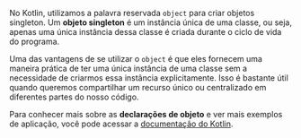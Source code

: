 No Kotlin, utilizamos a palavra reservada `object` para criar objetos singleton. Um **objeto singleton** é um instância única de uma classe, ou seja, apenas uma única instância dessa classe é criada durante o ciclo de vida do programa.

Uma das vantagens de se utilizar o `object` é que eles fornecem uma maneira prática de ter uma única instância de uma classe sem a necessidade de criarmos essa instância explicitamente. Isso é bastante útil quando queremos compartilhar um recurso único ou centralizado em diferentes partes do nosso código.

Para conhecer mais sobre as **declarações de objeto** e ver mais exemplos de aplicação, você pode acessar a [documentação do Kotlin](https://kotlinlang.org/docs/object-declarations.html#object-declarations-overview).